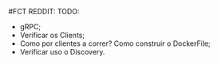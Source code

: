 #FCT REDDIT:
TODO:
- gRPC;
- Verificar os Clients;
- Como por clientes a correr? Como construir o DockerFile;
- Verificar uso o Discovery.
